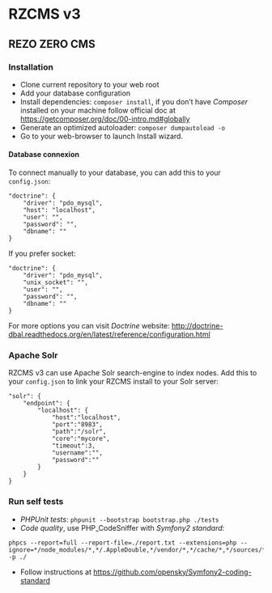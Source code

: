 # RZCMS v3
## REZO ZERO CMS

### Installation

* Clone current repository to your web root
* Add your database configuration
* Install dependencies: `composer install`, if you don’t have *Composer* installed on your machine
follow official doc at https://getcomposer.org/doc/00-intro.md#globally
* Generate an optimized autoloader: `composer dumpautoload -o`
* Go to your web-browser to launch Install wizard.

#### Database connexion

To connect manually to your database, you can add this to your `config.json`:

```
"doctrine": {
    "driver": "pdo_mysql",
    "host": "localhost",
    "user": "",
    "password": "",
    "dbname": ""
}
```

If you prefer socket:

```
"doctrine": {
    "driver": "pdo_mysql",
    "unix_socket": "",
    "user": "",
    "password": "",
    "dbname": ""
}
```

For more options you can visit *Doctrine* website: http://doctrine-dbal.readthedocs.org/en/latest/reference/configuration.html

### Apache Solr

RZCMS v3 can use Apache Solr search-engine to index nodes.
Add this to your `config.json` to link your RZCMS install to your Solr server:

```
"solr": {
    "endpoint": {
        "localhost": {
            "host":"localhost",
            "port":"8983",
            "path":"/solr",
            "core":"mycore",
            "timeout":3,
            "username":"",
            "password":""
        }
    }
}
```

### Run self tests

* *PHPUnit tests*: `phpunit --bootstrap bootstrap.php ./tests`
* *Code quality*, use PHP_CodeSniffer with *Symfony2 standard*:
```
phpcs --report=full --report-file=./report.txt --extensions=php --ignore=*/node_modules/*,*/.AppleDouble,*/vendor/*,*/cache/*,*/sources/*,*/Tests/* -p ./
```
* Follow instructions at https://github.com/opensky/Symfony2-coding-standard
